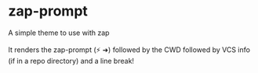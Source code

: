 # zap-prompt
A simple theme to use with zap
<br>
<br>
It renders the zap-prompt (⚡ ➜) followed by the CWD followed by VCS info (if in a repo directory) and a line break!